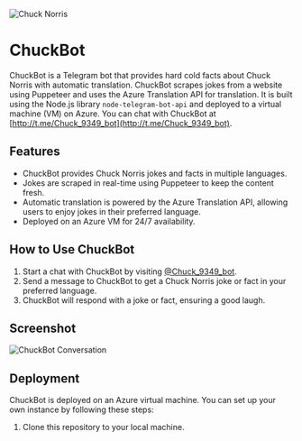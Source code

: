 ![Chuck Norris](https://pngimg.com/uploads/chuck_norris/chuck_norris_PNG14.png)
# ChuckBot

ChuckBot is a Telegram bot that provides hard cold facts about Chuck Norris with automatic translation. ChuckBot scrapes jokes from a website using Puppeteer and uses the Azure Translation API for translation. It is built using the Node.js library `node-telegram-bot-api` and deployed to a virtual machine (VM) on Azure. You can chat with ChuckBot at [http://t.me/Chuck_9349_bot](http://t.me/Chuck_9349_bot).

## Features
- ChuckBot provides Chuck Norris jokes and facts in multiple languages.
- Jokes are scraped in real-time using Puppeteer to keep the content fresh.
- Automatic translation is powered by the Azure Translation API, allowing users to enjoy jokes in their preferred language.
- Deployed on an Azure VM for 24/7 availability.

## How to Use ChuckBot
1. Start a chat with ChuckBot by visiting [@Chuck_9349_bot](http://t.me/Chuck_9349_bot).
2. Send a message to ChuckBot to get a Chuck Norris joke or fact in your preferred language.
3. ChuckBot will respond with a joke or fact, ensuring a good laugh.

## Screenshot
![ChuckBot Conversation](screenshot.png)

## Deployment
ChuckBot is deployed on an Azure virtual machine. You can set up your own instance by following these steps:

1. Clone this repository to your local machine.